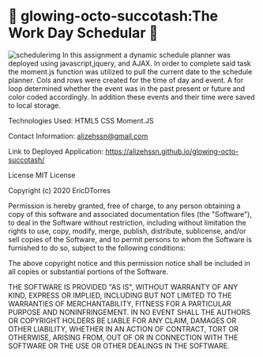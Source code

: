 # :calendar: glowing-octo-succotash:The Work Day Schedular :calendar:

![schedulerimg](/Users/alizehassan/glowing-octo-succotash/schedulerimg.png)
In this assignment a dynamic schedule planner was deployed using javascript,jquery, and AJAX. In order to complete said task the moment.js function was utilized to pull the current date to the schedule planner. Cols and rows were created for the time of day and event. A for loop determined whether the event was in the past present or future and color coded accordingly. In addition these events and their time were saved to local storage.



Technologies Used:
HTML5
CSS
Moment.JS

Contact Information: alizehssn@gmail.com

Link to Deployed Application: https://alizehssn.github.io/glowing-octo-succotash/

License
MIT License

Copyright (c) 2020 EricDTorres

Permission is hereby granted, free of charge, to any person obtaining a copy of this software and associated documentation files (the "Software"), to deal in the Software without restriction, including without limitation the rights to use, copy, modify, merge, publish, distribute, sublicense, and/or sell copies of the Software, and to permit persons to whom the Software is furnished to do so, subject to the following conditions:

The above copyright notice and this permission notice shall be included in all copies or substantial portions of the Software.

THE SOFTWARE IS PROVIDED "AS IS", WITHOUT WARRANTY OF ANY KIND, EXPRESS OR IMPLIED, INCLUDING BUT NOT LIMITED TO THE WARRANTIES OF MERCHANTABILITY, FITNESS FOR A PARTICULAR PURPOSE AND NONINFRINGEMENT. IN NO EVENT SHALL THE AUTHORS OR COPYRIGHT HOLDERS BE LIABLE FOR ANY CLAIM, DAMAGES OR OTHER LIABILITY, WHETHER IN AN ACTION OF CONTRACT, TORT OR OTHERWISE, ARISING FROM, OUT OF OR IN CONNECTION WITH THE SOFTWARE OR THE USE OR OTHER DEALINGS IN THE SOFTWARE.